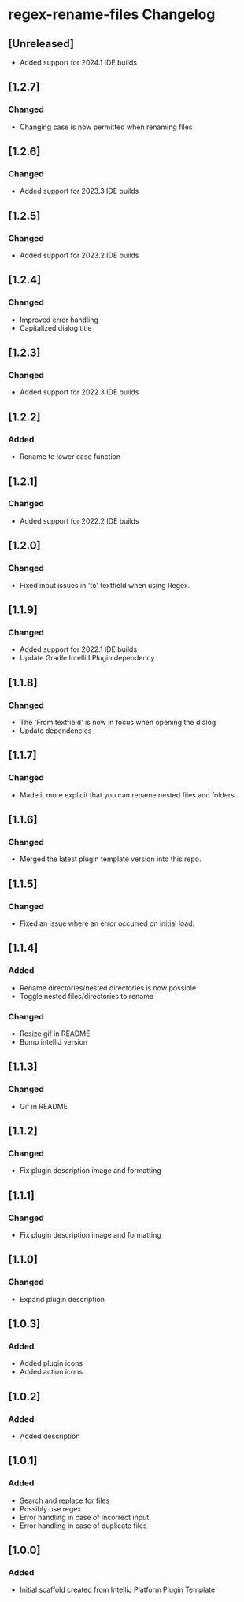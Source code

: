 <!-- Keep a Changelog guide -> https://keepachangelog.com -->

# regex-rename-files Changelog

## [Unreleased]
- Added support for 2024.1 IDE builds

## [1.2.7]
### Changed
- Changing case is now permitted when renaming files

## [1.2.6]
### Changed
- Added support for 2023.3 IDE builds

## [1.2.5]
### Changed
- Added support for 2023.2 IDE builds

## [1.2.4]
### Changed
- Improved error handling
- Capitalized dialog title

## [1.2.3]
### Changed
- Added support for 2022.3 IDE builds

## [1.2.2]
### Added
- Rename to lower case function

## [1.2.1]
### Changed
- Added support for 2022.2 IDE builds

## [1.2.0]
### Changed
- Fixed input issues in 'to' textfield when using Regex.

## [1.1.9]
### Changed
- Added support for 2022.1 IDE builds
- Update Gradle IntelliJ Plugin dependency

## [1.1.8]
### Changed
- The 'From textfield' is now in focus when opening the dialog
- Update dependencies

## [1.1.7]
### Changed
- Made it more explicit that you can rename nested files and folders.

## [1.1.6]
### Changed
- Merged the latest plugin template version into this repo.

## [1.1.5]
### Changed
- Fixed an issue where an error occurred on initial load.

## [1.1.4]
### Added
- Rename directories/nested directories is now possible
- Toggle nested files/directories to rename

### Changed
- Resize gif in README
- Bump intelliJ version

## [1.1.3]
### Changed
- Gif in README

## [1.1.2]
### Changed
- Fix plugin description image and formatting

## [1.1.1]
### Changed
- Fix plugin description image and formatting

## [1.1.0]
### Changed
- Expand plugin description

## [1.0.3]
### Added
- Added plugin icons
- Added action icons

## [1.0.2]
### Added
- Added description

## [1.0.1]
### Added
- Search and replace for files
- Possibly use regex
- Error handling in case of incorrect input
- Error handling in case of duplicate files

## [1.0.0]
### Added
- Initial scaffold created from [IntelliJ Platform Plugin Template](https://github.com/JetBrains/intellij-platform-plugin-template)